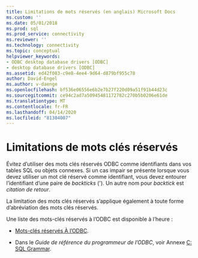 ```yaml
---
title: Limitations de mots réservés (en anglais) Microsoft Docs
ms.custom: ''
ms.date: 05/01/2018
ms.prod: sql
ms.prod_service: connectivity
ms.reviewer: ''
ms.technology: connectivity
ms.topic: conceptual
helpviewer_keywords:
- ODBC desktop database drivers [ODBC]
- desktop database drivers [ODBC]
ms.assetid: ed42f083-c9e8-4ee4-9d64-d879bf955c78
author: David-Engel
ms.author: v-daenge
ms.openlocfilehash: bf536e06556e6b2e7b27f220d09a51f91b44d23c
ms.sourcegitcommit: ce94c2ad7a50945481172782c270b5b0206e61de
ms.translationtype: MT
ms.contentlocale: fr-FR
ms.lasthandoff: 04/14/2020
ms.locfileid: "81304007"
---
```

# <a name="reserved-keyword-limitations"></a>Limitations de mots clés réservés

Évitez d’utiliser des mots clés réservés ODBC comme identifiants dans vos tables SQL ou objets connexes. Si un cas impair se présente lorsque vous devez utiliser un mot clé réservé comme identifiant, vous devez entourer l’identifiant d’une paire de *backticks* ('). Un autre nom pour *backtick* est *citation de retour*.

La limitation des mots clés réservés s’applique également à toute forme d’abréviation des mots clés réservés.

Une liste des mots-clés réservés à l’ODBC est disponible à l’heure :

- [Mots-clés réservés À l’ODBC](https://docs.microsoft.com/sql/odbc/reference/appendixes/reserved-keywords).

- Dans le *Guide de référence du programmeur de l’ODBC*, voir Annexe [C: SQL Grammar](https://docs.microsoft.com/sql/odbc/reference/appendixes/appendix-c-sql-grammar).

